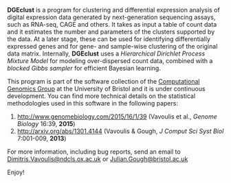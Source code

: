 **DGEclust** is a program for clustering and differential expression analysis of digital expression data
generated by next-generation sequencing assays, such as RNA-seq, CAGE and others. It takes as input a table
of count data and it estimates the number and parameters of the clusters supported by the data. At a later stage,
these can be used for identifying differentially expressed genes and for gene- and sample-wise clustering of the
original data matrix. Internally, **DGEclust** uses a *Hierarchical Dirichlet Process Mixture Model* for modeling
over-dispersed count data, combined with a *blocked Gibbs sampler* for efficient Bayesian learning.

This program is part of the software collection of the [Computational Genomics Group](http://bioinformatics.bris.ac.uk/)
at the University of Bristol and it is under continuous development. You can find more technical details on the
statistical methodologies used in this software in the following papers:

1. http://www.genomebiology.com/2015/16/1/39 (Vavoulis et al., *Genome Biology* 16:39,  **2015**)
2. http://arxiv.org/abs/1301.4144 (Vavoulis & Gough, *J Comput Sci Syst Biol* 7:001-009, **2013**)

For more information, including bug reports, send an email to <Dimitris.Vavoulis@ndcls.ox.ac.uk> or <Julian.Gough@bristol.ac.uk>

Enjoy!
